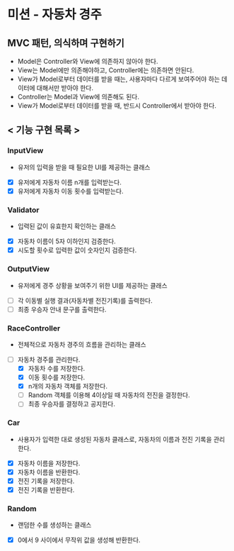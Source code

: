 # 미션 - 자동차 경주

## MVC 패턴, 의식하며 구현하기

- Model은 Controller와 View에 의존하지 않아야 한다.
- View는 Model에만 의존해야하고, Controller에는 의존하면 안된다.
- View가 Model로부터 데이터를 받을 때는, 사용자마다 다르게 보여주어야 하는 데이터에 대해서만 받아야 한다.
- Controller는 Model과 View에 의존해도 된다.
- View가 Model로부터 데이터를 받을 때, 반드시 Controller에서 받아야 한다. 

## < 기능 구현 목록 >

### InputView

- 유저의 입력을 받을 때 필요한 UI를 제공하는 클래스
- [x] 유저에게 자동차 이름 n개를 입력받는다.
- [x] 유저에게 자동차 이동 횟수를 입력받는다.

### Validator

- 입력된 값이 유효한지 확인하는 클래스
- [x] 자동차 이름이 5자 이하인지 검증한다.
- [x] 시도할 횟수로 입력한 값이 숫자인지 검증한다.

### OutputView

- 유저에게 경주 상황을 보여주기 위한 UI를 제공하는 클래스
- [ ] 각 이동별 실행 결과(자동차별 전진기록)를 출력한다.
- [ ] 최종 우승자 안내 문구를 출력한다.

### RaceController

- 전체적으로 자동차 경주의 흐름을 관리하는 클래스
- [ ] 자동차 경주를 관리한다.
  - [x] 자동차 수를 저장한다.
  - [x] 이동 횟수를 저장한다.
  - [x] n개의 자동차 객체를 저장한다.
  - [ ] Random 객체를 이용해 4이상일 때 자동차의 전진을 결정한다.
  - [ ] 최종 우승자를 결정하고 공지한다.

### Car

- 사용자가 입력한 대로 생성된 자동차 클래스로, 자동차의 이름과 전진 기록을 관리한다.
- [x] 자동차 이름을 저장한다.
- [x] 자동차 이름을 반환한다.
- [x] 전진 기록을 저장한다.
- [x] 전진 기록을 반환한다.

### Random
- 랜덤한 수를 생성하는 클래스
- [x] 0에서 9 사이에서 무작위 값을 생성해 반환한다.